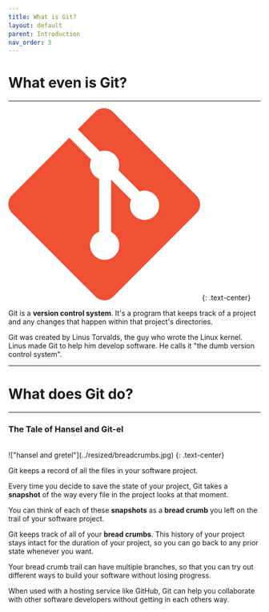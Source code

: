 ```yaml
---
title: What is Git?
layout: default
parent: Introduction
nav_order: 3
---
```


# What even is Git?
---

![git logo](../images/intro/git-icon.png)
{: .text-center}

Git is a __version control system__. It's a program that keeps track of a project and any changes that happen within that project's directories. 

Git was created by Linus Torvalds, the guy who wrote the Linux kernel. Linus made Git to help him develop software. He calls it "the dumb version control system".

---
# What does Git do?

---
### The Tale of Hansel and Git-el
<br>
!["hansel and gretel"](../resized/breadcrumbs.jpg)
{: .text-center}

Git keeps a record of all the files in your software project. 

Every time you decide to save the state of your project, Git takes a __snapshot__ of the way every file in the project looks at that moment.

You can think of each of these __snapshots__ as a __bread crumb__ you left on the trail of your software project. 

Git keeps track of all of your __bread crumbs__. This history of your project stays intact for the duration of your project, so you can go back to any prior state whenever you want.

Your bread crumb trail can have multiple branches, so that you can try out different ways to build your software without losing progress.

When used with a hosting service like GitHub, Git can help you collaborate with other software developers without getting in each others way.